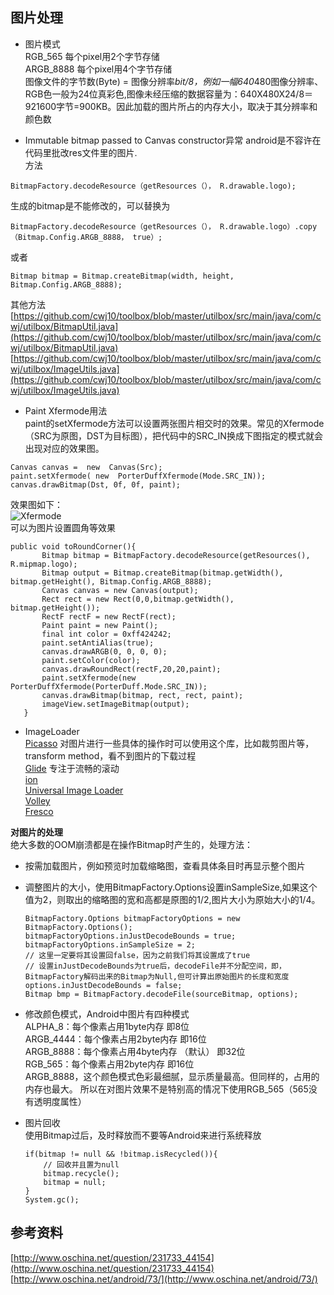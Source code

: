 ## 图片处理
- 图片模式    
RGB_565 每个pixel用2个字节存储    
ARGB_8888 每个pixel用4个字节存储    
图像文件的字节数(Byte) = 图像分辨率*bit/8，例如一幅640*480图像分辨率、RGB色一般为24位真彩色,图像未经压缩的数据容量为：640X480X24/8＝921600字节=900KB。因此加载的图片所占的内存大小，取决于其分辨率和颜色数

- Immutable bitmap passed to Canvas constructor异常
  android是不容许在代码里批改res文件里的图片.    
方法
```
BitmapFactory.decodeResource（getResources（）， R.drawable.logo);
```
生成的bitmap是不能修改的，可以替换为
```
BitmapFactory.decodeResource（getResources（）， R.drawable.logo）.copy（Bitmap.Config.ARGB_8888， true）;
```
或者
```
Bitmap bitmap = Bitmap.createBitmap(width, height, Bitmap.Config.ARGB_8888);
```
其他方法    
[https://github.com/cwj10/toolbox/blob/master/utilbox/src/main/java/com/cwj/utilbox/BitmapUtil.java](https://github.com/cwj10/toolbox/blob/master/utilbox/src/main/java/com/cwj/utilbox/BitmapUtil.java)   
[https://github.com/cwj10/toolbox/blob/master/utilbox/src/main/java/com/cwj/utilbox/ImageUtils.java](https://github.com/cwj10/toolbox/blob/master/utilbox/src/main/java/com/cwj/utilbox/ImageUtils.java)

- Paint Xfermode用法    
paint的setXfermode方法可以设置两张图片相交时的效果。常见的Xfermode（SRC为原图，DST为目标图），把代码中的SRC_IN换成下图指定的模式就会出现对应的效果图。
```
Canvas canvas =  new  Canvas(Src);
paint.setXfermode( new  PorterDuffXfermode(Mode.SRC_IN));
canvas.drawBitmap(Dst, 0f, 0f, paint);
```
效果图如下：    
![Xfermode](../../img/xfermode.png)    
可以为图片设置圆角等效果
```
public void toRoundCorner(){
       Bitmap bitmap = BitmapFactory.decodeResource(getResources(), R.mipmap.logo);
       Bitmap output = Bitmap.createBitmap(bitmap.getWidth(), bitmap.getHeight(), Bitmap.Config.ARGB_8888);
       Canvas canvas = new Canvas(output);
       Rect rect = new Rect(0,0,bitmap.getWidth(), bitmap.getHeight());
       RectF rectF = new RectF(rect);
       Paint paint = new Paint();
       final int color = 0xff424242;
       paint.setAntiAlias(true);
       canvas.drawARGB(0, 0, 0, 0);
       paint.setColor(color);
       canvas.drawRoundRect(rectF,20,20,paint);
       paint.setXfermode(new PorterDuffXfermode(PorterDuff.Mode.SRC_IN));
       canvas.drawBitmap(bitmap, rect, rect, paint);
       imageView.setImageBitmap(output);
   }
```
- ImageLoader    
[Picasso](https://github.com/square/picasso) 对图片进行一些具体的操作时可以使用这个库，比如裁剪图片等，transform method，看不到图片的下载过程       
[Glide](https://github.com/bumptech/glide) 专注于流畅的滚动    
[ion](hhttps://github.com/koush/ion)    
[Universal Image Loader](https://github.com/nostra13/Android-Universal-Image-Loader)    
[Volley](https://android.googlesource.com/platform/frameworks/volley)    
[Fresco](https://github.com/facebook/fresco)  


**对图片的处理**    
绝大多数的OOM崩溃都是在操作Bitmap时产生的，处理方法：    
- 按需加载图片，例如预览时加载缩略图，查看具体条目时再显示整个图片    
- 调整图片的大小，使用BitmapFactory.Options设置inSampleSize,如果这个值为2，则取出的缩略图的宽和高都是原图的1/2,图片大小为原始大小的1/4。
    ```
    BitmapFactory.Options bitmapFactoryOptions = new BitmapFactory.Options();  
    bitmapFactoryOptions.inJustDecodeBounds = true;  
    bitmapFactoryOptions.inSampleSize = 2;  
    // 这里一定要将其设置回false，因为之前我们将其设置成了true    
    // 设置inJustDecodeBounds为true后，decodeFile并不分配空间，即，BitmapFactory解码出来的Bitmap为Null,但可计算出原始图片的长度和宽度    
    options.inJustDecodeBounds = false;  
    Bitmap bmp = BitmapFactory.decodeFile(sourceBitmap, options);
    ```    
- 修改颜色模式，Android中图片有四种模式    
ALPHA_8：每个像素占用1byte内存 即8位   
ARGB_4444：每个像素占用2byte内存  即16位  
ARGB_8888：每个像素占用4byte内存 （默认） 即32位   
RGB_565：每个像素占用2byte内存 即16位    
ARGB_8888，这个颜色模式色彩最细腻，显示质量最高。但同样的，占用的内存也最大。 所以在对图片效果不是特别高的情况下使用RGB_565（565没有透明度属性）

- 图片回收  
使用Bitmap过后，及时释放而不要等Android来进行系统释放  
    ```
    if(bitmap != null && !bitmap.isRecycled()){  
        // 回收并且置为null  
        bitmap.recycle();  
        bitmap = null;  
    }  
    System.gc();  
    ```    

## 参考资料
[http://www.oschina.net/question/231733_44154](http://www.oschina.net/question/231733_44154)    
[http://www.oschina.net/android/73/](http://www.oschina.net/android/73/)    
